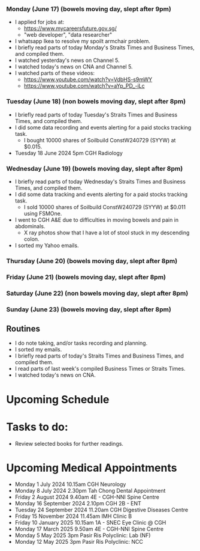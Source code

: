 ### Monday (June 17) (bowels moving day, slept after 9pm)
- I applied for jobs at:
    - https://www.mycareersfuture.gov.sg/
    - "web developer", "data researcher"
- I whatsapp Ikea to resolve my spoilt armchair problem.
- I briefly read parts of today Monday's Straits Times and Business Times, and compiled them.
- I watched yesterday's news on Channel 5.
- I watched today's news on CNA and Channel 5.
- I watched parts of these videos:
    - https://www.youtube.com/watch?v=VdbHS-s9mWY
    - https://www.youtube.com/watch?v=aYp_PD_-iLc

### Tuesday (June 18) (non bowels moving day, slept after 8pm)
- I briefly read parts of today Tuesday's Straits Times and Business Times, and compiled them.
- I did some data recording and events alerting for a paid stocks tracking task.
    - I bought 10000 shares of Soilbuild ConstW240729 (SYYW) at $0.015.
- Tuesday 18 June 2024 5pm CGH Radiology

### Wednesday (June 19) (bowels moving day, slept after 8pm)
- I briefly read parts of today Wednesday's Straits Times and Business Times, and compiled them.
- I did some data tracking and events alerting for a paid stocks tracking task.
    - I sold 10000 shares of Soilbuild ConstW240729 (SYYW) at $0.011 using FSMOne.
- I went to CGH A&E due to difficulties in moving bowels and pain in abdominals.
    - X ray photos show that I have a lot of stool stuck in my descending colon.
- I sorted my Yahoo emails.

### Thursday (June 20) (bowels moving day, slept after 8pm)


### Friday (June 21) (bowels moving day, slept after 8pm)


### Saturday (June 22) (non bowels moving day, slept after 8pm)


### Sunday (June 23) (bowels moving day, slept after 8pm)




## Routines
- I do note taking, and/or tasks recording and planning.
- I sorted my emails.
- I briefly read parts of today's Straits Times and Business Times, and compiled them.
- I read parts of last week's compiled Business Times or Straits Times.
- I watched today's news on CNA.

# Upcoming Schedule

# Tasks to do:
- Review selected books for further readings.

# Upcoming Medical Appointments
- Monday 1 July 2024 10.15am CGH Neurology
- Monday 8 July 2024 2.30pm Tah Chong Dental Appointment
- Friday 2 August 2024 9.40am 4E - CGH-NNI Spine Centre
- Monday 16 September 2024 2.10pm CGH 2B - ENT
- Tuesday 24 September 2024 11.20am CGH Digestive Diseases Centre
- Friday 15 November 2024 11.45am IMH Clinic B
- Friday 10 January 2025 10.15am 1A - SNEC Eye Clinic @ CGH
- Monday 17 March 2025 9.50am 4E - CGH-NNI Spine Centre
- Monday 5 May 2025 3pm Pasir Ris Polyclinic: Lab (NF)
- Monday 12 May 2025 3pm Pasir Ris Polyclinic: NCC
